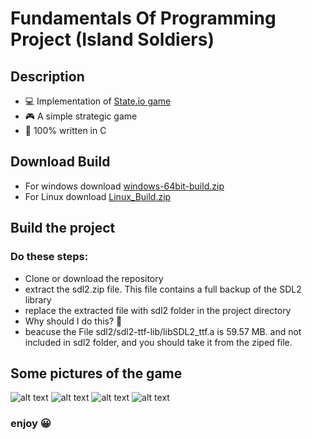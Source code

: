# Fundamentals Of Programming Project (Island Soldiers)

## Description

- 💻 Implementation of [State.io game](https://play.google.com/store/apps/details?id=io.state.fight&hl=en&gl=US)
- 🎮 A simple strategic game
- 💯 100% written in C

## Download Build

- For windows download [windows-64bit-build.zip](https://github.com/satayyeb/fop-project/blob/main/windows-64bit-build.zip)
- For Linux download [Linux_Build.zip](https://github.com/satayyeb/fop-project/blob/main/Linux_Build.zip)

## Build the project
### Do these steps:
- Clone or download the repository
- extract the sdl2.zip file. This file contains a full backup of the SDL2 library
- replace the extracted file with sdl2 folder in the project directory
- Why should I do this? 🤨
- beacuse the File sdl2/sdl2-ttf-lib/libSDL2_ttf.a is 59.57 MB. and not included in sdl2 folder, and you should take it from the ziped file.

## Some pictures of the game
![alt text](https://s6.uupload.ir/files/1_zu.jpg)
![alt text](https://s6.uupload.ir/files/2_8xkn.jpg)
![alt text](https://s6.uupload.ir/files/3_i7dm.jpg)
![alt text](https://s6.uupload.ir/files/4_zbtc.jpg)


### enjoy 😀
